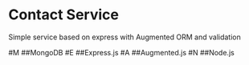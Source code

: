 # Contact Service
Simple service based on express with Augmented ORM and validation

#M
##MongoDB
#E
##Express.js
#A
##Augmented.js
#N
##Node.js
